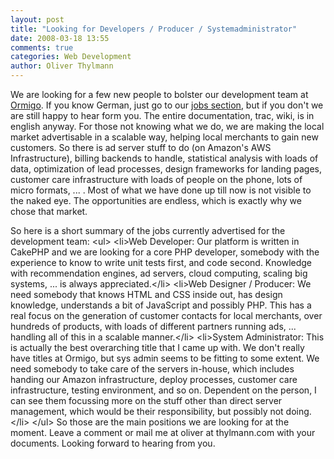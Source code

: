 ```yaml
---
layout: post
title: "Looking for Developers / Producer / Systemadministrator"
date: 2008-03-18 13:55
comments: true
categories: Web Development
author: Oliver Thylmann
---
```












We are looking for a few new people to bolster our development team at [Ormigo](https://ormigo.com/). If you know German, just go to our [jobs section](http://blog.ormigo.com/jobs/), but if you don't we are still happy to hear form you. The entire documentation, trac, wiki, is in english anyway. For those not knowing what we do, we are making the local market advertisable in a scalable way, helping local merchants to gain new customers. So there is ad server stuff to do (on Amazon's AWS Infrastructure), billing backends to handle, statistical analysis with loads of data, optimization of lead processes, design frameworks for landing pages, customer care infrastructure with loads of people on the phone, lots of micro formats, ... . Most of what we have done up till now is not visible to the naked eye. The opportunities are endless, which is exactly why we chose that market.

So here is a short summary of the jobs currently advertised for the development team:
&lt;ul&gt;
	&lt;li&gt;Web Developer: Our platform is written in CakePHP and we are looking for a core PHP developer, somebody with the experience to know to write unit tests first, and code second. Knowledge with recommendation engines, ad servers, cloud computing, scaling big systems, ... is always appreciated.&lt;/li&gt;
	&lt;li&gt;Web Designer / Producer: We need somebody that knows HTML and CSS inside out, has design knowledge, understands a bit of JavaScript and possibly PHP. This has a real focus on the generation of customer contacts for local merchants, over hundreds of products, with loads of different partners running ads, ... handling all of this in a scalable manner.&lt;/li&gt;
	&lt;li&gt;System Administrator: This is actually the best overarching title that I came up with. We don't really have titles at Ormigo, but sys admin seems to be fitting to some extent. We need somebody to take care of the servers in-house, which includes handing our Amazon infrastructure, deploy processes, customer care infrastructure, testing environment, and so on. Dependent on the person, I can see them focussing more on the stuff other than direct server management, which would be their responsibility, but possibly not doing.&lt;/li&gt;
&lt;/ul&gt;
So those are the main positions we are looking for at the moment. Leave a comment or mail me at oliver at thylmann.com with your documents. Looking forward to hearing from you.


